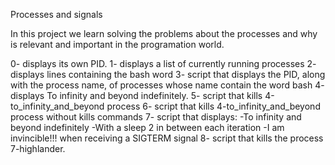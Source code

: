Processes and signals

In this project we learn solving the problems about the processes
and why is relevant and important in the programation world.

0- displays its own PID.
1- displays a list of currently running processes
2- displays lines containing the bash word
3- script that displays the PID, along with the process name, of processes 
whose name contain the word bash
4- displays To infinity and beyond indefinitely.
5- script that kills 4-to_infinity_and_beyond process
6- script that kills 4-to_infinity_and_beyond process without kills commands
7- script that displays:
-To infinity and beyond indefinitely
-With a sleep 2 in between each iteration
-I am invincible!!! when receiving a SIGTERM signal
8- script that kills the process 7-highlander.

